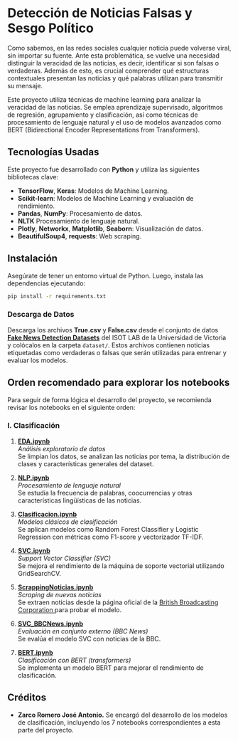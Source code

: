 # Detección de Noticias Falsas y Sesgo Político

Como sabemos, en las redes sociales cualquier noticia puede volverse viral, sin importar su fuente. Ante esta problemática, se vuelve una necesidad distinguir la veracidad de las noticias, es decir, identificar si son falsas o verdaderas. Además de esto, es crucial comprender qué estructuras contextuales presentan las noticias y qué palabras utilizan para transmitir su mensaje.

Este proyecto utiliza técnicas de machine learning para analizar la veracidad de las noticias. Se emplea aprendizaje supervisado, algoritmos de regresión, agrupamiento y clasificación, así como técnicas de procesamiento de lenguaje natural y el uso de modelos avanzados como BERT (Bidirectional Encoder Representations from Transformers).

## Tecnologías Usadas

Este proyecto fue desarrollado con **Python** y utiliza las siguientes bibliotecas clave:

- **TensorFlow**, **Keras**: Modelos de Machine Learning.
- **Scikit-learn**: Modelos de Machine Learning y evaluación de rendimiento.
- **Pandas**, **NumPy**: Procesamiento de datos.
- **NLTK** Procesamiento de lenguaje natural.
- **Plotly**, **Networkx**, **Matplotlib**, **Seaborn**: Visualización de datos.
- **BeautifulSoup4**, **requests**: Web scraping.

## Instalación

Asegúrate de tener un entorno virtual de Python. Luego, instala las dependencias ejecutando:

```sh
pip install -r requirements.txt
```

### Descarga de Datos

Descarga los archivos **True.csv** y **False.csv** desde el conjunto de datos **[Fake News Detection Datasets](https://onlineacademiccommunity.uvic.ca/isot/2022/11/27/fake-news-detection-datasets/)** del ISOT LAB de la Universidad de Victoria y colócalos en la carpeta `dataset/`. Estos archivos contienen noticias etiquetadas como verdaderas o falsas que serán utilizadas para entrenar y evaluar los modelos.

## Orden recomendado para explorar los notebooks

Para seguir de forma lógica el desarrollo del proyecto, se recomienda revisar los notebooks en el siguiente orden:

### I. Clasificación

1. **[EDA.ipynb](./EDA.ipynb)**  
   *Análisis exploratorio de datos*  
   Se limpian los datos, se analizan las noticias por tema, la distribución de clases y características generales del dataset. 

2. **[NLP.ipynb](./NLP.ipynb)**  
   *Procesamiento de lenguaje natural*  
   Se estudia la frecuencia de palabras, coocurrencias y otras características lingüísticas de las noticias.

3. **[Clasificacion.ipynb](./Clasificacion.ipynb)**  
   *Modelos clásicos de clasificación*  
   Se aplican modelos como Random Forest Classifier y Logistic Regression con métricas como F1-score y vectorizador TF-IDF.

4. **[SVC.ipynb](./SVC.ipynb)**  
   *Support Vector Classifier (SVC)*  
   Se mejora el rendimiento de la máquina de soporte vectorial utilizando GridSearchCV.

5. **[ScrappingNoticias.ipynb](./ScrappingNoticias.ipynb)**  
   *Scraping de nuevas noticias*  
   Se extraen noticias desde la página oficial de la [British Broadcasting Corporation ](https://www.bbc.com/news) para probar el modelo.

6. **[SVC_BBCNews.ipynb](./SVC_BBCNews.ipynb)**  
   *Evaluación en conjunto externo (BBC News)*  
   Se evalúa el modelo SVC con noticias de la BBC.

7. **[BERT.ipynb](./BERT.ipynb)**  
   *Clasificación con BERT (transformers)*  
   Se implementa un modelo BERT para mejorar el rendimiento de clasificación.

## Créditos

- **Zarco Romero José Antonio.** Se encargó del desarrollo de los modelos de clasificación, incluyendo los 7 notebooks correspondientes a esta parte del proyecto.
